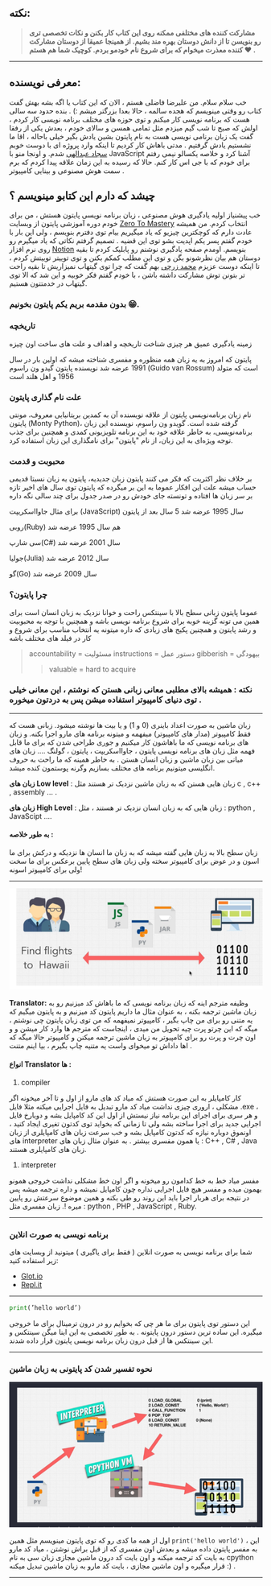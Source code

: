## نکته:

> **مشارکت کننده های مختلفی ممکنه روی این کتاب کار بکنن و نکات تخصصی تری رو بنویسن تا از دانش دوستان بهره مند بشیم. از همینجا عمیقا از دوستان مشارکت کننده معذرت میخوام که برای شروع نام خودمو بردم. کوچیک شما هم هستم ❤ .**

---

## معرفی نویسنده:

خب سلام سلام. من علیرضا فاضلی هستم ، الان که این کتاب یا اگه بشه بهش گفت کتاب رو وقتی مینویسم که هجده سالمه ، حالا بعدا بزرگتر میشم :) .
بنده حدود سه سالی هست که برنامه نویسی کار میکنم و توی حوزه های مختلف برنامه نویسی کار کردم ، اولش که صبح تا شب گیم میزدم مثل تمامی همسن و سالای خودم ، بعدش یکی از رفقا گفت یک زبان برنامی نویسی هست به نام پایتون بشین یادش بگیر خیلی باحاله ، اقا ما نشستیم یادش گرفتیم . مدتی باهاش کار کردیم تا اینکه وارد پروژه ای با دوست خوبم [سجاد عبدالهی](https://github.com/sajjadabd)
شدم. و اونجا منو با JavaScript آشنا کرد و خلاصه یکسالو نیمی رفتم برای خودم که با جی اس کار کنم. حالا که رسیده به این زمان علاقه پیدا کردم که برم سمت هوش مصنوعی و بینایی کامپیوتر .

## چیشد که دارم این کتابو مینویسم ؟

خب پیشنیاز اولیه یادگیری هوش مصنوعی ، زبان برنامه نویسی پایتون هستش ، من برای خودم دوره آموزشی پایتون از وبسایت [Zero To Mastery](https://zerotomastery.io/)
انتخاب کردم. من همیشه عادت دارم که کوچکترین چیزیو که یاد میگیریم بیام توی دفترم بنویسم ، ولی این بار با خودم گفتم پسر یکم اپدیت بشو توی این قضیه . تصمیم گرفتم نکاتی که یاد میگیرم رو روی نرم افزار [Notion](https://notion.so)
بنویسم. اومدم صفحه یادگیری نوشنم رو پابلیک کردم تا بقیه دوستان هم بیان نظرشونو بگن و توی این مطلب کمکم بکنن و توی توییتر توییتش کردم ، تا اینکه دوست عزیزم
[محمد زرچی](https://github.com/mzarchi)
بهم گفت که چرا توی گیتهاب نمیزاریش تا بقیه راحت تر بتونن توش مشارکت داشته باشن ، با خودم گفتم فکر خوبیه و این شد که الا توی گیتهاب در خدمتتون هستیم.

### بدون مقدمه بریم یکم پایتون بخونیم 😁.


### تاریخچه 
زمینه یادگیری عمیق هر چیزی شناخت تاریخچه و اهداف و علت های ساخت اون چیزه

پایتون که امروز به یه زبان همه منظوره و مفسری شناخته میشه که اولین بار در سال 1991 عرضه شد
نویسنده پایتون گیدو ون راسوم (Guido van Rossum) است که متولد 1956 و اهل هلند است

### علت نام گذاری پایتون 
نام زبان برنامه‌نویسی پایتون از علاقه نویسنده آن به کمدین 
بریتانیایی معروف، مونتی پایتون (Monty Python)، گرفته شده است.
گویدو ون راسوم، نویسنده این زبان برنامه‌نویسی، به خاطر علاقه  خود به
این برنامه تلویزیونی کمدی و همچنین برای جذب توجه ویژه‌ای به این زبان،
از نام "پایتون" برای نامگذاری این زبان استفاده کرد.


###  محبوبت و قدمت 
بر خلاف نظر اکثریت که فکر می کنند پایتون زبان جدیدیه، پایتون یه زبان نسبتا قدیمی حساب میشه 
علت این افکار عموما به این بر میگرده که پایتون توی سال های اخیر تازه بر سر زبان ها افتاده و تونسته جای خودش رو در صدر جدول برای چند سالی نگه داره

برای مثال جاوااسکریپت (JavaScript) سال 1995 عرضه شد 5 سال بعد از پایتون

روبی(Ruby) هم سال 1995 عرضه شد

سی شارپ(C#) سال 2001 عرضه شد

جولیا(Julia) سال 2012 عرضه شد

گو(Go) سال 2009 عرضه شد



### چرا پایتون؟ 
عموما پایتون زبانی سطح بالا با سینتکس راحت و خوانا نزدیک به زبان انسان است برای همین می تونه گزینه خوبه برای شروع برنامه نویسی باشه
و همچنین با توجه به محبوبیت و رشد پایتون و همچنین پکیج های زیادی که داره میتونه یه انتخاب مناسب برای شروع و کار در فیلد های مختلف باشه



> accountability = مسئولیت
> instructions = دستور عمل
> gibberish = بیهودگی
>
> > valuable = hard to acquire

### نکته : همیشه بالای مطلبی معانی زبانی هستن که نوشتم ، این معانی خیلی توی دنیای کامپیوتر استفاده میشن پس به دردتون میخوره .

---

زبان ماشین به صورت اعداد باینری (0 و 1) و یا بیت ها نوشته میشود. زبانی هست که فقط کامپیوتر (مدار های کامپیوتر) میفهمه و میتونه برنامه های مارو اجرا بکنه. و زبان های برنامه نویسی که ما باهاشون کار میکنیم و جوری طراحی شدن که برای ما قابل فهمه مثل زبان های برنامه نویسی پایتون ، جاوااسکریپت ، پایتون ، گولنگ ....
زبان های میانی بین زبان ماشین و زبان انسان هستن . به خاطر همینه که ما راحت به حروف انگلیسی میتونیم برنامه های مختلف بسازیم وگرنه پوستمون کنده میشد.

**زبان های Low level** : زبان هایی هستن که به زبان ماشین نزدیک تر هستند مثل c , c++ , assembly ... .

**زبان های High Level** : زبان هایی که به زبان انسان نزدیک تر هستند ، مثل : python , JavaScipt ....

#### به طور خلاصه :

زبان سطح بالا به زبان هایی گفته میشه که به زبان ما انسان ها نزدیکه و درکش برای ما اسون و در عوض برای کامپیوتر سخته ولی زبان های سطح پایین برعکس برای ما سخت ولی برای کامپیوتر اسونه!

---
<p align="center"><img src="../src/img/compiler.PNG"></p>


**Translator:** وظیفه مترجم اینه که زبان برنامه نویسی که ما باهاش کد میزنیم رو به زبان ماشین ترجمه بکنه ، به عنوان مثال ما داریم پایتون کد میزنیم و به پایتون میگیم که یه متنی رو برای من چاپ بگیر ، کامپیوتر نمیفهمه که من توی زبان پایتون چی نوشتم ، میگه که این چرتو پرت چیه تحویل من میدی ، اینجاست که مترجم ها وارد کار میشن و و اون چرت و پرت رو برای کامپیوتر به زبان ماشین ترجمه میکنن و کامپیوتر حالا میگه که اها داداش تو میخوای واست یه متنیه چاپ بگیرم ، بیا اینم متنت .

#### انواع Translator ها :

1. compiler

کار کامپایلر به این صورت هستش که میاد کد های مارو از اول و تا آخر میخونه اگر مشکلی ، اروری چیزی نداشت میاد کد مارو تبدیل به فایل اجرایی میکنه مثلا فایل .exe ، و هر سری برای اجرای این برنامه نیاز نیستش از اول این کد کامپایل بشه و دوبارخ فایل اجرایی جدید برای اجرا ساخته بشه ولی تا زمانی که بخواید توی کدتون تغیری ایجاد کنید ، اونموق دوباره نیازه که کدتون کامپایل بشه و خب سرعت زبان های کامپایلری از زبان های interpreter یا همون مفسری بیشتر . به عنوان مثال زبان های : C++ , C# , Java زبان های کامپایلری هستند.

1. interpreter

مفسر میاد خط به خط کدامون رو میخونه و اگر اون خط مشکلی نداشت خروجی همونو بهمون میده و مفسر هیچ فایل اجرایی نداره چون کامپایل نمیشه و داره ترجمه میشه پس در نتیجه برای هربار اجرا باید این روند رو طی بکنه و همین موضوع سرعتش رو پایین میره !. زبان مفسری مثل : python , PHP , JavaScript , Ruby.

---

### برنامه نویسی به صورت انلاین

شما برای برنامه نویسی به صورت انلاین ( فقط برای یاگیری ) میتونید از
وبسایت های زیر استفاده کنید:

- [Glot.io](https://glot.io)
- [Repl.it](https://repl.it)

---

```py
print(’hello world’)
```

این دستور توی پایتون برای ما هر چی که بخوایم رو در درون ترمینال برای ما خروجی میگیره. این ساده ترین دستور درون پایتونه . به طور تخصصی به این اینا میگن سینتکس و این سینتکس ها از قبل درون زبان برنامه نویسی پایتون قرار داده شدند.

---

### نحوه تفسیر شدن کد پایتونی به زبان ماشین

<p align="center"><img src="../src/img/cpython.PNG"></p>


اول از همه ما کدی رو که توی پایتون مینویسم مثل همین `print('hello world')`
، این به مفسر پایتون داده میشه
و بعدش اون مفسری که از قبل براش نوشتن ، میاد کد مارو به بایت کد ترجمه میکنه و اون بایت کد درون ماشین مجازی زبان سی به نام cpython قرار میگیره
و اون ماشین مجازی ، بایت کد مارو به زبان ماشین تبدیل میکنه :) .

---
